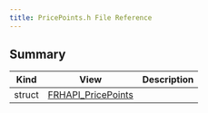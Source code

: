 ```yaml
---
title: PricePoints.h File Reference
---
```


## Summary
| Kind | View | Description |
|------|------|-------------|
|struct|[FRHAPI_PricePoints](/unreal-plugins/all/structfrhapi__pricepoints/#structFRHAPI__PricePoints)||
